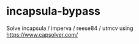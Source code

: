 # incapsula-bypass
Solve incapsula / imperva / reese84 / utmcv using https://www.capsolver.com/
                                                          